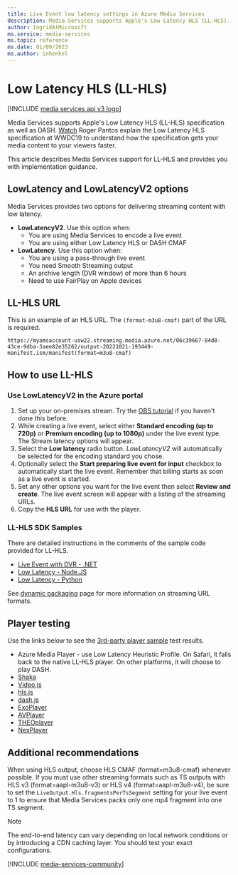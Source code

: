```yaml
---
title: Live Event low latency settings in Azure Media Services
description: Media Services supports Apple's Low Latency HLS (LL-HLS).  Watch Roger Pantos explain the Low Latency HLS specification at WWDC19 to get an understanding of how the specification works and what it can do you for you. This article describes Media Services support for LL-HLS and provides you with implementation guidance.
author: IngridAtMicrosoft
ms.service: media-services
ms.topic: reference
ms.date: 01/09/2023
ms.author: inhenkel
---
```


# Low Latency HLS (LL-HLS)

[!INCLUDE [media services api v3 logo](./includes/v3-hr.md)]

Media Services supports Apple's Low Latency HLS (LL-HLS) specification as well as DASH.  [Watch](https://developer.apple.com/videos/play/wwdc2019/502/) Roger Pantos explain the Low Latency HLS specification at WWDC19 to understand how the specification gets your media content to your viewers faster.

This article describes Media Services support for LL-HLS and provides you with implementation guidance.

## LowLatency and LowLatencyV2 options

Media Services provides two options for delivering streaming content with low latency.

- **LowLatencyV2**. Use this option when:
  - You are using Media Services to encode a live event
  - You are using either Low Latency HLS or DASH CMAF
- **LowLatency**. Use this option when:
  - You are using a pass-through live event
  - You need Smooth Streaming output
  - An archive length (DVR window) of more than 6 hours
  - Need to use FairPlay on Apple devices

## LL-HLS URL

This is an example of an HLS URL. The `(format-m3u8-cmaf)` part of the URL is required.

`https://myamsaccount-usw22.streaming.media.azure.net/06c39667-84d8-43ce-9dba-3aee82e35262/output-20221021-193449-manifest.ism/manifest(format=m3u8-cmaf)`

## How to use LL-HLS

### Use LowLatencyV2 in the Azure portal

1. Set up your on-premises stream. Try the [OBS tutorial](live-event-obs-quickstart.md) if you haven't done this before.
1. While creating a live event, select either **Standard encoding (up to 720p)** or **Premium encoding (up to 1080p)** under the live event type.  The Stream latency options will appear.
1. Select the **Low latency** radio button.  *LowLatencyV2* will automatically be selected for the encoding standard you chose.
1. Optionally select the **Start preparing live event for input** checkbox to automatically start the live event. Remember that billing starts as soon as a live event is started.
1. Set any other options you want for the live event then select **Review and create**. The live event screen will appear with a listing of the streaming URLs.
1. Copy the **HLS URL** for use with the player.

### LL-HLS SDK Samples

There are detailed instructions in the comments of the sample code provided for LL-HLS.

- [Live Event with DVR - .NET](https://github.com/Azure-Samples/media-services-v3-dotnet/blob/main/Live/LiveEventWithDVR/Program.cs)
- [Low Latency - Node.JS](https://github.com/Azure-Samples/media-services-v3-node-tutorials/blob/main/Live/720P_Low_Latency_Encoding_Live_Event/index.ts)
- [Low Latency - Python](https://github.com/Azure-Samples/media-services-v3-python/blob/main/Live/720p_Encoding_Live_Event_Low_Latency/720p_low_latency_encoding_live_event.py)

See [dynamic packaging](encode-dynamic-packaging-concept.md) page for more information on streaming URL formats.

## Player testing

Use the links below to see the [3rd-party player sample](https://github.com/Azure-Samples/media-services-3rdparty-player-samples) test results.

- Azure Media Player - use Low Latency Heuristic Profile. On Safari, it falls back to the native LL-HLS player. On other platforms, it will choose to play DASH.
- [Shaka ](https://github.com/Azure-Samples/media-services-3rdparty-player-samples/blob/master/docs/shaka#test-results)
- [Video.js](https://github.com/Azure-Samples/media-services-3rdparty-player-samples/blob/master/docs/video.js#test-results)
- [hls.js](https://github.com/Azure-Samples/media-services-3rdparty-player-samples/blob/master/docs/hls.js#test-results)
- [dash.js](https://github.com/Azure-Samples/media-services-3rdparty-player-samples/blob/master/docs/dash.js#test-results)
- [ExoPlayer](https://github.com/Azure-Samples/media-services-3rdparty-player-samples/blob/master/docs/exoplayer#test-results)
- [AVPlayer](https://github.com/Azure-Samples/media-services-3rdparty-player-samples/blob/master/docs/avplayer#test-results)
- [THEOplayer](https://github.com/Azure-Samples/media-services-3rdparty-player-samples/blob/master/docs/THEOplayer#test-results)
- [NexPlayer](https://github.com/Azure-Samples/media-services-3rdparty-player-samples/blob/master/docs/NexPlayer#test-results)

## Additional recommendations

When using HLS output, choose HLS CMAF (format=m3u8-cmaf) whenever possible. If you must use other streaming formats such as TS outputs with HLS v3 (format=aapl-m3u8-v3) or HLS v4 (format=aapl-m3u8-v4), be sure to set the `LiveOutput.Hls.fragmentsPerTsSegment` setting for your live event to 1 to ensure that Media Services packs only one mp4 fragment into one TS segment.

> [!NOTE]
> The end-to-end latency can vary depending on local network conditions or by introducing a CDN caching layer. You should test your exact configurations.

[!INCLUDE [media-services-community](includes/media-services-community.md)]
